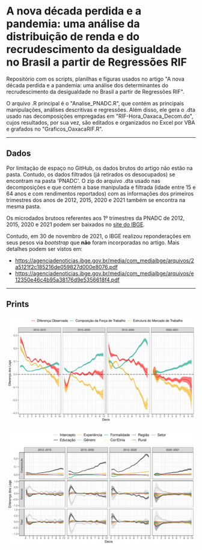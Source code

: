 # A nova década perdida e a pandemia: uma análise da distribuição de renda e do recrudescimento da desigualdade no Brasil a partir de Regressões RIF

Repositório com os scripts, planilhas e figuras usados no artigo "A nova década perdida e a pandemia: uma análise dos determinantes do recrudescimento da desigualdade no Brasil a partir de Regressões RIF".

O arquivo .R principal é o "Analise_PNADC.R", que contém as principais manipulações, análises descritivas e regressões.
Além disso, ele gera o .dta usado nas decomposições empregadas em "RIF-Hora_Oaxaca_Decom.do", cujos resultados, por sua vez, são editados e organizados no Excel por VBA e grafados no "Graficos_OaxacaRIF.R".

-----
## Dados

Por limitação de espaço no GitHub, os dados brutos do artigo não estão na pasta.
Contudo, os dados filtrados (já retirados os desocupados) se encontram na pasta 'PNADC'.
O zip do arquivo .dta usado nas decomposições e que contém a base manipulada e filtrada (idade entre 15 e 64 anos e com rendimentos reportados) com as informações dos primeiros trimestres dos anos de 2012, 2015, 2020 e 2021 também se encontra na mesma pasta.

Os microdados brutoos referentes aos 1º trimestres da PNADC de 2012, 2015, 2020 e 2021 podem ser baixados no [site do IBGE](https://www.ibge.gov.br/estatisticas/sociais/trabalho/17270-pnad-continua.html?=&t=downloads).

Contudo, em 30 de novembro de 2021, o IBGE realizou reponderações em seus pesos via *bootstrap* que **não** foram incorporadas no artigo. Mais detalhes podem ser vistos em:

- https://agenciadenoticias.ibge.gov.br/media/com_mediaibge/arquivos/2a5121f2c185216de059827d000e8076.pdf
- https://agenciadenoticias.ibge.gov.br/media/com_mediaibge/arquivos/e12350e46c4b95a38176d9e5356618f4.pdf

-----
## Prints

<p align="center">
<img src="Figuras/Decomposições/decomp_geral_CI_loess_quantis.pdf" alt="Decomposição Geral" width="500"/>
</p>

<p align="center">
<img src="Figuras/Decomposições/decomp_detalhada_CI_loess_quantis.pdf" alt="Decomposição Detalhada" width="500"/>
</p>

